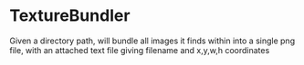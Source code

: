 # TextureBundler
Given a directory path, will bundle all images it finds within into a single png file, with an attached text file giving filename and x,y,w,h coordinates
